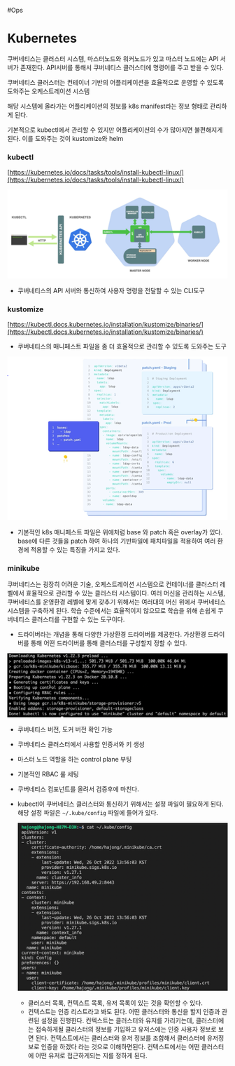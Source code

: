 #Ops 
# Kubernetes

쿠버네티스는 클러스터 시스템, 마스터노드와 워커노드가 있고 마스터 노드에는 API 서버가 존재한다. API서버를 통해서 쿠버네티스 클러스터에 명령어를 주고 받을 수 있다.

쿠버네티스 클러스터는 컨테이너 기반의 어플리케이션을 효율적으로 운영할 수 있도록 도와주는 오케스트레이션 시스템

해당 시스템에 올라가는 어플리케이션의 정보를 k8s manifest라는 정보 형태로 관리하게 된다.

기본적으로 kubectl에서 관리할 수 있지만 어플리케이션의 수가 많아지면 불편해지게 된다. 이를 도와주는 것이 kustomize와 helm

### kubectl

[https://kubernetes.io/docs/tasks/tools/install-kubectl-linux/](https://kubernetes.io/docs/tasks/tools/install-kubectl-linux/)

![Untitled](images/Untitled.png)

- 쿠버네티스의 API 서버와 통신하여 사용자 명령을 전달할 수 있는 CLI도구

### kustomize

[https://kubectl.docs.kubernetes.io/installation/kustomize/binaries/](https://kubectl.docs.kubernetes.io/installation/kustomize/binaries/)

- 쿠버네티스의 매니페스트 파일을 좀 더 효율적으로 관리할 수 있도록 도와주는 도구

![Untitled](images/Untitled%201.png)

- 기본적인 k8s 매니페스트 파일은 위에처럼 base 와 patch 혹은 overlay가 있다. base에 다른 것들을 patch 하여 하나의 기반파일에 패치파일을 적용하여 여러 환경에 적용할 수 있는 특징을 가지고 있다.

### minikube

쿠버네티스는 굉장히 어려운 기술, 오케스트레이션 시스템으로 컨테이너를 클러스터 레벨에서 효율적으로 관리할 수 있는 클러스터 시스템이다. 여러 머신을 관리하는 시스템, 쿠버네티스를 운영환경 레벨에 맞게 갖추기 위해서는 여러대의 머신 위에서 쿠버네티스 시스템을 구축하게 된다. 학습 수준에서는 효율적이지 않으므로 학습을 위해 손쉽게 쿠버네티스 클러스터를 구현할 수 있는 도구이다.

- 드라이버라는 개념을 통해 다양한 가상환경 드라이버를 제공한다. 가상환경 드라이버를 통해 어떤 드라이버를 통해 클러스터를 구성할지 정할 수 있다.

![Untitled](images/Untitled%202.png)

- 쿠버네티스 버전, 도커 버전 확인 가능
- 쿠버네티스 클러스터에서 사용할 인증서와 키 생성
- 마스터 노드 역할을 하는 control plane 부팅
- 기본적인 RBAC 룰 세팅
- 쿠버네티스 컴포넌트를 올려서 검증후에 마친다.
- kubectl이 쿠버네티스 클러스터와 통신하기 위해서는 설정 파일이 필요하게 된다. 해당 설정 파일은 `~/.kube/config` 파일에 들어가 있다.
    
    ![Untitled](images/Untitled%203.png)
    
    - 클러스터 목록, 컨텍스트 목록, 유저 목록이 있는 것을 확인할 수 있다.
    - 컨텍스트는 인증 리스트라고 봐도 된다. 어떤 클러스터와 통신을 할지 인증과 관련된 설정을 진행한다. 컨텍스트는 클러스터와 유저를 가리키는데, 클러스터에는 접속하게될 클러스터의 정보를 기입하고 유저스에는 인증 사용자 정보로 보면 된다. 컨텍스트에서는 클러스터와 유저 정보를 조합해서 클러스터에 유저정보로 인증을 하겠다 라는 것으로 이해하면된다. 컨텍스트에서는 어떤 클러스터에 어떤 유저로 접근하게되는 지를 정하게 된다.